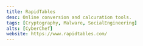```yaml
---
title: RapidTables
desc: Online conversion and calcuration tools.
tags: [Cryptography, Malware, SocialEngineering]
alts: [CyberChef]
website: https://www.rapidtables.com/
---
```

